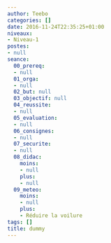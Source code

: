 ```yaml
---
author: Teebo
categories: []
date: 2016-11-24T22:35:25+01:00
niveaux:
- Niveau-1
postes:
- null
seance:
  00_prereq:
  - null
  01_orga:
  - null
  02_but: null
  03_objectif: null
  04_reussite:
  - null
  05_evaluation:
  - null
  06_consignes:
  - null
  07_securite:
  - null
  08_didac:
    moins:
    - null
    plus:
    - null
  09_meteo:
    moins:
    - null
    plus:
    - Réduire la voilure
tags: []
title: dummy
---
```


